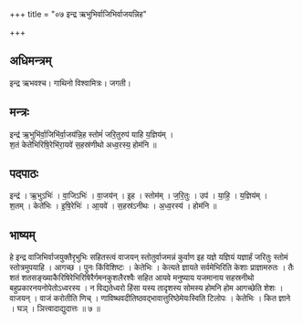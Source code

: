 +++
title = "०७ इन्द्र ऋभुभिर्वाजिभिर्वाजयन्निह"

+++
## अधिमन्त्रम्
इन्द्र ऋभवश्च। गाथिनो विश्वामित्रः। जगती।

## मन्त्रः
इन्द्र॑ ऋ॒भुभि॑र्वा॒जिभि॑र्वा॒जय॑न्नि॒ह स्तोमं॑ जरि॒तुरुप॑ याहि य॒ज्ञिय॑म् ।  
श॒तं केते॑भिरिषि॒रेभि॑रा॒यवे॑ स॒हस्र॑णीथो अध्व॒रस्य॒ होम॑नि ॥

## पदपाठः
इन्द्र॑ । ऋ॒भुऽभिः॑ । वा॒जिऽभिः॑ । वा॒जय॑न् । इ॒ह । स्तोम॑म् । ज॒रि॒तुः । उप॑ । या॒हि॒ । य॒ज्ञिय॑म् ।  
श॒तम् । केते॑भिः । इ॒षि॒रेभिः॑ । आ॒यवे॑ । स॒हस्र॑ऽनीथः । अ॒ध्व॒रस्य॑ । होम॑नि ॥

## भाष्यम्
हे इन्द्र वाजिभिर्वाजयुक्तैरृभुभिः सहितस्त्वं वाजयन् स्तोतुर्वाजमन्नं कुर्वाण इह यज्ञे यज्ञियं यज्ञार्हं जरितुः स्तोमं स्तोत्रमुपयाहि । आगच्छ । पुनः किंविशिष्टः । केतेभिः । केत्यते ज्ञायते सर्वमेभिरिति केशाः प्राज्ञामरुतः । तैः शतं शतसङ्ख्याकैरिषिरेभिरिषिरैर्गमनकुशलैरश्वैः सहित आयवे मनुष्याय यजमानाय सहस्रनीथो बहुप्रकारनयनोपेतोऽध्वरस्य । न विद्यतेध्वरो हिंसा यस्य तादृशस्य सोमस्य होमनि होम आगच्छेति शेशः । वाजयन् । वाजं करोतीति णिच् । णाविष्थवदीतिष्ठवद्भावात्तुरिष्ठेमेयःस्विति टिलोपः । केतेभिः । कित ज्ञाने । घञ् । ञित्त्वादाद्युदात्तः ॥ ७ ॥